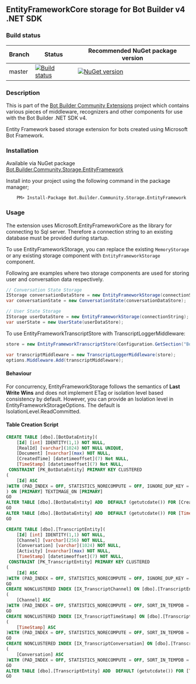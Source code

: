 ## EntityFrameworkCore storage for Bot Builder v4 .NET SDK

### Build status
| Branch | Status | Recommended NuGet package version |
| ------ | ------ | ------ |
| master | [![Build status](https://ci.appveyor.com/api/projects/status/b9123gl3kih8x9cb?svg=true)](https://ci.appveyor.com/project/garypretty/botbuilder-community) | [![NuGet version](https://img.shields.io/badge/NuGet-1.0.184-blue.svg)](https://www.nuget.org/packages/Bot.Builder.Community.Storage.EntityFramework/) |

### Description

This is part of the [Bot Builder Community Extensions](https://github.com/garypretty/botbuilder-community) project which contains various pieces of middleware, recognizers and other components for use with the Bot Builder .NET SDK v4.

Entity Framework based storage extension for bots created using Microsoft Bot Framework.

### Installation

Available via NuGet package [Bot.Builder.Community.Storage.EntityFramework](https://www.nuget.org/packages/Bot.Builder.Community.Storage.EntityFramework/)

Install into your project using the following command in the package manager;
```
    PM> Install-Package Bot.Builder.Community.Storage.EntityFramework
```

### Usage

The extension uses Microsoft.EntityFrameworkCore as the library for connecting to Sql server. Therefore a connection string to an existing database must be provided during startup. 

To use EntityFrameworkStorage, you can replace the existing `MemoryStorage` or any existing storage component with `EntityFrameworkStorage` component. 

Following are examples where two storage components are used for storing user and conversation data respectively.

```csharp
// Conversation State Storage
IStorage conversationDataStore = new EntityFrameworkStorage(connectionString);
var conversationState = new ConversationState(conversationDataStore);

// User State Storage
IStorage userDataStore = new EntityFrameworkStorage(connectionString);
var userState = new UserState(userDataStore);
```

To use EntityFrameworkTranscriptStore with TranscriptLoggerMiddleware: 

```csharp
store = new EntityFrameworkTranscriptStore(Configuration.GetSection("BotDataConnectionString").Value);

var transcriptMiddleware = new TranscriptLoggerMiddleware(store);
options.Middleware.Add(transcriptMiddleware);
```

#### Behaviour

For concurrency, EntityFrameworkStorage follows the semantics of **Last Write Wins** and does not implement ETag or isolation level based consistency by default.  However, you can provide an Isolation level in EntityFrameworkStorageOptions. The default is IsolationLevel.ReadCommitted.  

#### Table Creation Script

```sql
CREATE TABLE [dbo].[BotDataEntity](
	[Id] [int] IDENTITY(1,1) NOT NULL,
	[RealId] [varchar](1024) NOT NULL UNIQUE,
	[Document] [nvarchar](max) NOT NULL,
	[CreatedTime] [datetimeoffset](7) Not NULL,
	[TimeStamp] [datetimeoffset](7) Not NULL,
 CONSTRAINT [PK_BotDataEntity] PRIMARY KEY CLUSTERED 
(
	[Id] ASC
)WITH (PAD_INDEX = OFF, STATISTICS_NORECOMPUTE = OFF, IGNORE_DUP_KEY = OFF, ALLOW_ROW_LOCKS = ON, ALLOW_PAGE_LOCKS = ON) ON [PRIMARY]
) ON [PRIMARY] TEXTIMAGE_ON [PRIMARY]
GO
ALTER TABLE [dbo].[BotDataEntity] ADD  DEFAULT (getutcdate()) FOR [CreatedTime]
GO
ALTER TABLE [dbo].[BotDataEntity] ADD  DEFAULT (getutcdate()) FOR [TimeStamp]
GO

CREATE TABLE [dbo].[TranscriptEntity](
	[Id] [int] IDENTITY(1,1) NOT NULL,
	[Channel] [varchar](256) NOT NULL,
	[Conversation] [varchar](1024) NOT NULL,
    [Activity] [nvarchar](max) NOT NULL,
	[TimeStamp] [datetimeoffset](7) NOT NULL,
 CONSTRAINT [PK_TranscriptEntity] PRIMARY KEY CLUSTERED 
(
	[Id] ASC
)WITH (PAD_INDEX = OFF, STATISTICS_NORECOMPUTE = OFF, IGNORE_DUP_KEY = OFF, ALLOW_ROW_LOCKS = ON, ALLOW_PAGE_LOCKS = ON) ON [PRIMARY])
GO
CREATE NONCLUSTERED INDEX [IX_TranscriptChannel] ON [dbo].[TranscriptEntity]
(
	[Channel] ASC
)WITH (PAD_INDEX = OFF, STATISTICS_NORECOMPUTE = OFF, SORT_IN_TEMPDB = OFF, DROP_EXISTING = OFF, ONLINE = OFF, ALLOW_ROW_LOCKS = ON, ALLOW_PAGE_LOCKS = ON) ON [PRIMARY]
GO
CREATE NONCLUSTERED INDEX [IX_TranscriptTimeStamp] ON [dbo].[TranscriptEntity]
(
	[TimeStamp] ASC
)WITH (PAD_INDEX = OFF, STATISTICS_NORECOMPUTE = OFF, SORT_IN_TEMPDB = OFF, DROP_EXISTING = OFF, ONLINE = OFF, ALLOW_ROW_LOCKS = ON, ALLOW_PAGE_LOCKS = ON) ON [PRIMARY]
GO
CREATE NONCLUSTERED INDEX [IX_TranscriptConversation] ON [dbo].[TranscriptEntity]
(
	[Conversation] ASC
)WITH (PAD_INDEX = OFF, STATISTICS_NORECOMPUTE = OFF, SORT_IN_TEMPDB = OFF, DROP_EXISTING = OFF, ONLINE = OFF, ALLOW_ROW_LOCKS = ON, ALLOW_PAGE_LOCKS = ON) ON [PRIMARY]
GO
ALTER TABLE [dbo].[TranscriptEntity] ADD  DEFAULT (getutcdate()) FOR [TimeStamp]
GO
```
